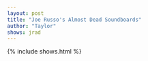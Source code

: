 ```yaml
---
layout: post
title: "Joe Russo's Almost Dead Soundboards"
author: "Taylor"
shows: jrad
---
```


{% include shows.html %}
